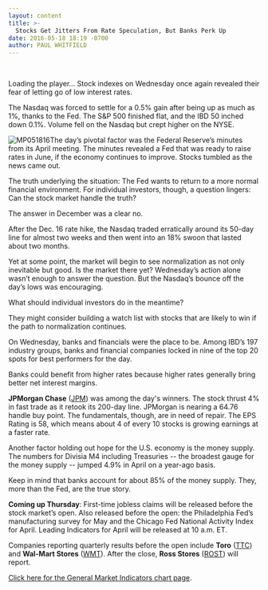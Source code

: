 ```yaml
---
layout: content
title: >-
  Stocks Get Jitters From Rate Speculation, But Banks Perk Up
date: 2016-05-18 18:19 -0700
author: PAUL WHITFIELD
---
```






 


Loading the player...
Stock indexes on Wednesday once again revealed their fear of letting go of low interest rates.


The Nasdaq was forced to settle for a 0.5% gain after being up as much as 1%, thanks to the Fed. The S&P 500 finished flat, and the IBD 50 inched down 0.1%. Volume fell on the Nasdaq but crept higher on the NYSE.


![MP051816](https://www.investors.com/wp-content/uploads/2016/05/MP051816-182x300.jpg)The day’s pivotal factor was the Federal Reserve’s minutes from its April meeting. The minutes revealed a Fed that was ready to raise rates in June, if the economy continues to improve. Stocks tumbled as the news came out.


The truth underlying the situation: The Fed wants to return to a more normal financial environment. For individual investors, though, a question lingers: Can the stock market handle the truth?


The answer in December was a clear no.


After the Dec. 16 rate hike, the Nasdaq traded erratically around its 50-day line for almost two weeks and then went into an 18% swoon that lasted about two months.


Yet at some point, the market will begin to see normalization as not only inevitable but good. Is the market there yet? Wednesday’s action alone wasn’t enough to answer the question. But the Nasdaq’s bounce off the day’s lows was encouraging.


What should individual investors do in the meantime?


They might consider building a watch list with stocks that are likely to win if the path to normalization continues.


On Wednesday, banks and financials were the place to be. Among IBD’s 197 industry groups, banks and financial companies locked in nine of the top 20 spots for best performers for the day.


Banks could benefit from higher rates because higher rates generally bring better net interest margins.


**JPMorgan Chase** ([JPM](https://research.investors.com/quote.aspx?symbol=JPM)) was among the day's winners. The stock thrust 4% in fast trade as it retook its 200-day line. JPMorgan is nearing a 64.76 handle buy point. The fundamentals, though, are in need of repair. The EPS Rating is 58, which means about 4 of every 10 stocks is growing earnings at a faster rate.


Another factor holding out hope for the U.S. economy is the money supply. The numbers for Divisia M4 including Treasuries -- the broadest gauge for the money supply -- jumped 4.9% in April on a year-ago basis.


Keep in mind that banks account for about 85% of the money supply. They, more than the Fed, are the true story.


**Coming up Thursday**: First-time jobless claims will be released before the stock market’s open. Also released before the open: the Philadelphia Fed’s manufacturing survey for May and the Chicago Fed National Activity Index for April. Leading Indicators for April will be released at 10 a.m. ET.


Companies reporting quarterly results before the open include **Toro** ([TTC](https://research.investors.com/quote.aspx?symbol=TTC)) and **Wal-Mart Stores** ([WMT](https://research.investors.com/quote.aspx?symbol=WMT)). After the close, **Ross Stores** ([ROST](https://research.investors.com/quote.aspx?symbol=ROST)) will report.


[Click here for the General Market Indicators chart page](https://www.investors.com/wp-content/uploads/2016/05/IBD1805154051GMI.pdf).





